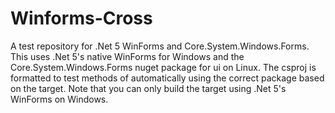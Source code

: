 # Winforms-Cross
A test repository for .Net 5 WinForms and Core.System.Windows.Forms. This uses .Net 5's native WinForms for Windows and the Core.System.Windows.Forms nuget package for ui on Linux. The csproj is formatted to test methods of automatically using the correct package based on the target.
Note that you can only build the target using .Net 5's WinForms on Windows. 